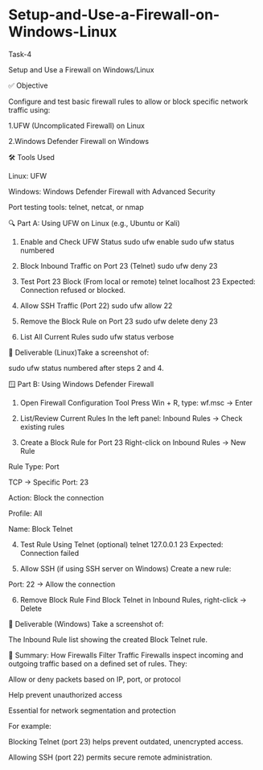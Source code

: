 # Setup-and-Use-a-Firewall-on-Windows-Linux
Task-4

Setup and Use a Firewall on Windows/Linux

✅ Objective

Configure and test basic firewall rules to allow or block specific network traffic using:

1.UFW (Uncomplicated Firewall) on Linux

2.Windows Defender Firewall on Windows

🛠️ Tools Used

Linux: UFW

Windows: Windows Defender Firewall with Advanced Security

Port testing tools: telnet, netcat, or nmap

🔍 Part A: Using UFW on Linux (e.g., Ubuntu or Kali)
1. Enable and Check UFW Status
sudo ufw enable
sudo ufw status numbered

3. Block Inbound Traffic on Port 23 (Telnet)
sudo ufw deny 23

5. Test Port 23 Block (From local or remote)
telnet localhost 23
Expected: Connection refused or blocked.

6. Allow SSH Traffic (Port 22)
sudo ufw allow 22

8. Remove the Block Rule on Port 23
sudo ufw delete deny 23

10. List All Current Rules
sudo ufw status verbose

📸 Deliverable (Linux)Take a screenshot of:

sudo ufw status numbered
after steps 2 and 4.

🪟 Part B: Using Windows Defender Firewall
1. Open Firewall Configuration Tool
Press Win + R, type: wf.msc → Enter

2. List/Review Current Rules
In the left panel: Inbound Rules → Check existing rules

3. Create a Block Rule for Port 23
Right-click on Inbound Rules → New Rule

Rule Type: Port

TCP → Specific Port: 23

Action: Block the connection

Profile: All

Name: Block Telnet

4. Test Rule Using Telnet (optional)
telnet 127.0.0.1 23
Expected: Connection failed

5. Allow SSH (if using SSH server on Windows)
Create a new rule:

Port: 22 → Allow the connection

6. Remove Block Rule
Find Block Telnet in Inbound Rules, right-click → Delete

📸 Deliverable (Windows)
Take a screenshot of:

The Inbound Rule list showing the created Block Telnet rule.

🧾 Summary: How Firewalls Filter Traffic
Firewalls inspect incoming and outgoing traffic based on a defined set of rules. They:

Allow or deny packets based on IP, port, or protocol

Help prevent unauthorized access

Essential for network segmentation and protection

For example:

Blocking Telnet (port 23) helps prevent outdated, unencrypted access.

Allowing SSH (port 22) permits secure remote administration.
